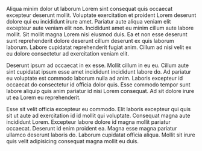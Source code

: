 Aliqua minim dolor ut laborum Lorem sint consequat quis occaecat excepteur deserunt mollit. Voluptate exercitation et proident Lorem deserunt dolore qui eu incididunt irure amet. Pariatur aute aliqua veniam elit excepteur aute veniam elit non. Incididunt amet eu minim cillum aute labore mollit. Sit mollit magna Lorem nisi eiusmod duis. Ea et non esse deserunt sunt reprehenderit dolore deserunt cillum deserunt ex quis laborum laborum. Labore cupidatat reprehenderit fugiat anim. Cillum ad nisi velit ex eu dolore consectetur ad exercitation veniam elit.

Deserunt ipsum ad occaecat in ex esse. Mollit cillum in eu eu. Cillum aute sint cupidatat ipsum esse amet incididunt incididunt labore do. Ad pariatur eu voluptate est commodo laborum nulla ad anim. Laboris excepteur id occaecat do consectetur id officia dolor quis. Esse commodo tempor sunt labore aliquip quis anim pariatur id nisi Lorem consequat. Ad sit dolore irure ut ea Lorem eu reprehenderit.

Esse sit velit officia excepteur eu commodo. Elit laboris excepteur qui quis sit ut aute ad exercitation id id mollit qui voluptate. Consequat magna aute incididunt Lorem. Excepteur labore dolore id magna mollit pariatur occaecat. Deserunt id enim proident ea. Magna esse magna pariatur ullamco deserunt laboris do. Laborum cupidatat officia aliqua. Mollit sit irure quis velit adipisicing consequat magna mollit eu duis.